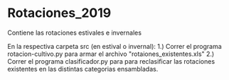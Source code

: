 # Rotaciones_2019
Contiene las rotaciones estivales e invernales

En la respectiva carpeta src (en estival o invernal):
1.) Correr el programa rotacion-cultivo.py para armar el archivo "rotaiones_existentes.xls"
2.) Correr el programa clasificador.py para para reclasificar las rotaciones existentes en las distintas categorias ensambladas.
